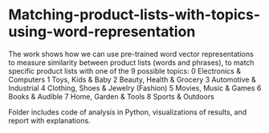 # Matching-product-lists-with-topics-using-word-representation

The work shows how we can use pre-trained word vector representations to measure similarity between product lists (words and phrases), to match specific product lists with one of the 9 possible topics:
0	Electronics & Computers
1	Toys, Kids & Baby
2	Beauty, Health & Grocery
3	Automotive & Industrial
4	Clothing, Shoes & Jewelry (Fashion)
5	Movies, Music & Games
6	Books & Audible
7	Home, Garden & Tools
8	Sports & Outdoors

Folder includes code of analysis in Python, visualizations of results, and report with explanations.
